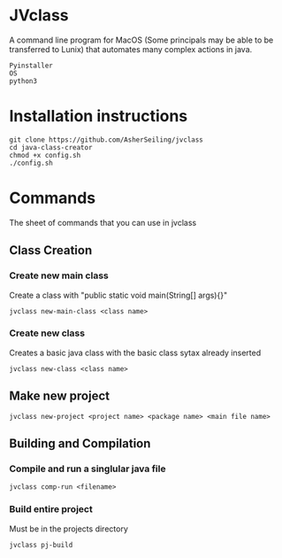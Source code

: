 # JVclass
A command line program for MacOS (Some principals may be able to be transferred to Lunix) that automates many complex actions in java.
```
Pyinstaller
OS
python3
```
# Installation instructions
```
git clone https://github.com/AsherSeiling/jvclass
cd java-class-creator
chmod +x config.sh
./config.sh
```
# Commands
The sheet of commands that you can use in jvclass
## Class Creation
### Create new main class
Create a class with "public static void main(String[] args){}"
```
jvclass new-main-class <class name>
```
### Create new class
Creates a basic java class with the basic class sytax already inserted
```
jvclass new-class <class name>
```
## Make new project
```
jvclass new-project <project name> <package name> <main file name>
```
## Building and Compilation
### Compile and run a singlular java file
```
jvclass comp-run <filename>
```
### Build entire project
Must be in the projects directory
```
jvclass pj-build
```